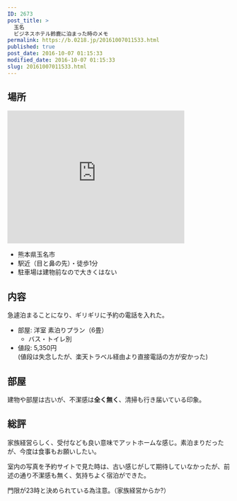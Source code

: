 ```yaml
---
ID: 2673
post_title: >
  玉名
  ビジネスホテル鈴鹿に泊まった時のメモ
permalink: https://b.0218.jp/20161007011533.html
published: true
post_date: 2016-10-07 01:15:33
modified_date: 2016-10-07 01:15:33
slug: 20161007011533.html
---
```

<h2>場所</h2>

<div class="gmap">
<iframe src="https://www.google.com/maps/embed?pb=!1m18!1m12!1m3!1d3348.9050540981734!2d130.54753811518586!3d32.92710668092704!2m3!1f0!2f0!3f0!3m2!1i1024!2i768!4f13.1!3m3!1m2!1s0x35405a2895adbd9d%3A0xe4ce36ed9874ce6c!2z44CSODY1LTAwNjQg54aK5pys55yM546J5ZCN5biC5Lit77yR77yX77yU77yT4oiS77yT!5e0!3m2!1sja!2sjp!4v1475770690373" width="400" height="300" frameborder="0" style="border:0" allowfullscreen></iframe>
</div>

<ul>
<li>熊本県玉名市</li>
<li>駅近（目と鼻の先）・徒歩1分</li>
<li>駐車場は建物前なので大きくはない</li>
</ul>

<h2>内容</h2>

急遽泊まることになり、ギリギリに予約の電話を入れた。

<ul>
<li>部屋: 洋室 素泊りプラン（6畳）

<ul>
<li>バス・トイレ別</li>
</ul></li>
<li>値段: 5,350円<br />
(値段は失念したが、楽天トラベル経由より直接電話の方が安かった)</li>
</ul>

<h2>部屋</h2>

建物や部屋は古いが、不潔感は<strong>全く無く</strong>、清掃も行き届いている印象。

<h2>総評</h2>

家族経営らしく、受付なども良い意味でアットホームな感じ。素泊まりだったが、今度は食事もお願いしたい。

室内の写真を予約サイトで見た時は、古い感じがして期待していなかったが、前述の通り不潔感も無く、気持ちよく宿泊ができた。

門限が23時と決められている為注意。（家族経営からか?）